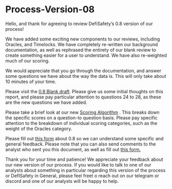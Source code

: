 # Process-Version-08
Hello, and thank for agreeing to review DefiSafety’s 0.8 version of our process! 

We have added some exciting new components to our reviews, including Oracles, and Timelocks. We have completely re-written our background documentation, as well as rephrased the entirety of our blank review to create something easier for a user to understand. We have also re-weighted much of our scoring. 


<p>We would appreciate that you go through the documentation, and answer some questions we have about the way the data is. This will only take about 10 minutes of your time. </p>


Please visit the [0.8 Blank draft](https://github.com/DeFiSafety/Process-Version-0.8/blob/main/0.8%20blank.pdf/). Please give us some initial thoughts on this report, and please pay particular attention to questions 24 to 28, as these are the new questions we have added.
  


Please take a brief look at our new [Scoring Algorithm](https://github.com/DeFiSafety/Process-Version-0.8/blob/main/Copy%20of%20Proposed%20scoring%20changes.xlsx) . This breaks down the specific scores on a question-to question basis. Please pay specific attention to the breakdown of individual scoring categories, such as the weight of the Oracles category. 

Please fill out [this form](https://docs.google.com/forms/d/e/1FAIpQLSezX89B8kHpKTRS1vYmHlVHO9DpxeLA4g30L2DiU78cgR_tcw/viewform?usp=sf_link) about 0.8 so we can understand some specific and general feedback. Please note that you can also send comments to the analyst who sent you this document, as well as fill out [this form.](https://docs.google.com/forms/d/e/1FAIpQLSezX89B8kHpKTRS1vYmHlVHO9DpxeLA4g30L2DiU78cgR_tcw/viewform?usp=sf_link) 


Thank you for your time and patience! We appreciate your feedback about our new version of our process. If you would like to talk to one of our analysts about something in particular regarding this version of the process or DefISafety in General, please feel freet o reach out on our telegram or discord and one of our analysts will be happy to help. 


